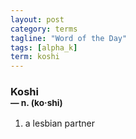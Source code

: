 ```yaml
---
layout: post
category: terms
tagline: "Word of the Day"
tags: [alpha_k]
term: koshi
---
```


<h3>Koshi<br/> <small>&mdash; n. (ko<span>&middot;</span>shi)</small></h3>
<p><ol>
<li>a lesbian partner</li>
</ol></p>
